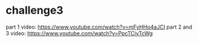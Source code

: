 # challenge3
part 1 video: https://www.youtube.com/watch?v=mFyHHo4aJCI
part 2 and 3 video: https://www.youtube.com/watch?v=PpcTCiyTcWg
